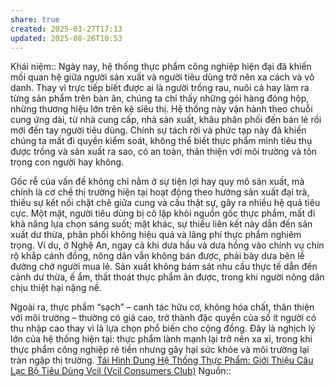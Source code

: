 ```yaml
---
share: true
created: 2025-03-27T17:13
updated: 2025-08-26T10:53
---
```

Khái niệm:: 
Ngày nay, hệ thống thực phẩm công nghiệp hiện đại đã khiến mối quan hệ giữa người sản xuất và người tiêu dùng trở nên xa cách và vô danh. Thay vì trực tiếp biết được ai là người trồng rau, nuôi cá hay làm ra từng sản phẩm trên bàn ăn, chúng ta chỉ thấy những gói hàng đóng hộp, những thương hiệu lớn trên kệ siêu thị. Hệ thống này vận hành theo chuỗi cung ứng dài, từ nhà cung cấp, nhà sản xuất, khâu phân phối đến bán lẻ rồi mới đến tay người tiêu dùng. Chính sự tách rời và phức tạp này đã khiến chúng ta mất đi quyền kiểm soát, không thể biết thực phẩm mình tiêu thụ được trồng và sản xuất ra sao, có an toàn, thân thiện với môi trường và tôn trọng con người hay không.

Gốc rễ của vấn đề không chỉ nằm ở sự tiện lợi hay quy mô sản xuất, mà chính là cơ chế thị trường hiện tại hoạt động theo hướng sản xuất đại trà, thiếu sự kết nối chặt chẽ giữa cung và cầu thật sự, gây ra nhiều hệ quả tiêu cực. Một mặt, người tiêu dùng bị cô lập khỏi nguồn gốc thực phẩm, mất đi khả năng lựa chọn sáng suốt; mặt khác, sự thiếu liên kết này dẫn đến sản xuất dư thừa, phân phối không hiệu quả và lãng phí thực phẩm nghiêm trọng. Ví dụ, ở Nghệ An, ngay cả khi dưa hấu và dưa hồng vào chính vụ chín rộ khắp cánh đồng, nông dân vẫn không bán được, phải bày dưa bên lề đường chờ người mua lẻ. Sản xuất không bám sát nhu cầu thực tế dẫn đến cảnh dư thừa, ế ẩm, thất thoát thực phẩm ăn được, trong khi người nông dân chịu thiệt hại nặng nề.

Ngoài ra, thực phẩm “sạch” – canh tác hữu cơ, không hóa chất, thân thiện với môi trường – thường có giá cao, trở thành đặc quyền của số ít người có thu nhập cao thay vì là lựa chọn phổ biến cho cộng đồng. Đây là nghịch lý lớn của hệ thống hiện tại: thực phẩm lành mạnh lại trở nên xa xỉ, trong khi thực phẩm công nghiệp rẻ tiền nhưng gây hại sức khỏe và môi trường lại tràn ngập thị trường.
[Tái Hình Dung Hệ Thống Thực Phẩm: Giới Thiệu Câu Lạc Bộ Tiêu Dùng Vcil (Vcil Consumers Club)](https://www.vcil.community/vi/post/tái-hình-dung-hệ-thống-thực-phẩm-giới-thiệu-câu-lạc-bộ-tiêu-dùng-vcil-vcil-consumers-club)
Nguồn:: 
